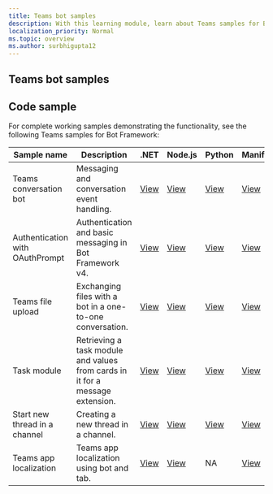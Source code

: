 ```yaml
---
title: Teams bot samples
description: With this learning module, learn about Teams samples for Bot Framework, which includes working samples demonstrating the functionality.
localization_priority: Normal
ms.topic: overview
ms.author: surbhigupta12
---
```


## Teams bot samples

## Code sample

For complete working samples demonstrating the functionality, see the following Teams samples for Bot Framework:

| **Sample name** | **Description** | **.NET** | **Node.js** | **Python** | **Manifest**
|--------|------------- |---|---|---|---|
| Teams conversation bot | Messaging and conversation event handling. | [View](https://github.com/OfficeDev/Microsoft-Teams-Samples/tree/main/samples/bot-conversation/csharp)| [View](https://github.com/OfficeDev/Microsoft-Teams-Samples/tree/main/samples/bot-conversation/nodejs)| [View](https://github.com/OfficeDev/Microsoft-Teams-Samples/tree/main/samples/bot-conversation/python) |[View](https://github.com/OfficeDev/Microsoft-Teams-Samples/tree/main/samples/bot-conversation/csharp/demo-manifest/bot-conversation.zip) |
| Authentication with OAuthPrompt| Authentication and basic messaging in Bot Framework v4. | [View](https://github.com/OfficeDev/Microsoft-Teams-Samples/tree/main/samples/bot-teams-authentication/csharp)| [View](https://github.com/OfficeDev/Microsoft-Teams-Samples/tree/main/samples/bot-conversation-sso-quickstart/js)| [View](https://github.com/OfficeDev/Microsoft-Teams-Samples/tree/main/samples/bot-teams-authentication/python) |[View](https://github.com/OfficeDev/Microsoft-Teams-Samples/tree/main/samples/bot-teams-authentication/csharp/demo-manifest/bot-teams-authentication.zip) |
|Teams file upload | Exchanging files with a bot in a one-to-one conversation. | [View](https://github.com/OfficeDev/Microsoft-Teams-Samples/tree/main/samples/bot-file-upload/csharp) | [View](https://github.com/OfficeDev/Microsoft-Teams-Samples/tree/main/samples/bot-file-upload/nodejs) | [View](https://github.com/OfficeDev/Microsoft-Teams-Samples/tree/main/samples/bot-file-upload/python) |[View](https://github.com/OfficeDev/Microsoft-Teams-Samples/tree/main/samples/bot-file-upload/csharp/demo-manifest/bot-file-upload.zip) |
| Task module | Retrieving a task module and values from cards in it for a message extension. | [View](https://github.com/OfficeDev/Microsoft-Teams-Samples/tree/main/samples/bot-task-module/csharp) | [View](https://github.com/OfficeDev/Microsoft-Teams-Samples/tree/main/samples/bot-task-module/nodejs) | [View](https://github.com/OfficeDev/Microsoft-Teams-Samples/tree/main/samples/bot-task-module/python) |[View](https://github.com/OfficeDev/Microsoft-Teams-Samples/tree/main/samples/bot-task-module/csharp/demo-manifest/bot-task-module.zip) |
| Start new thread in a channel | Creating a new thread in a channel. | [View](https://github.com/OfficeDev/Microsoft-Teams-Samples/tree/main/samples/bot-initiate-thread-in-channel/csharp) | [View](https://github.com/OfficeDev/Microsoft-Teams-Samples/tree/main/samples/bot-initiate-thread-in-channel/nodejs) | [View](https://github.com/OfficeDev/Microsoft-Teams-Samples/tree/main/samples/bot-initiate-thread-in-channel/python) |[View](https://github.com/OfficeDev/Microsoft-Teams-Samples/tree/main/samples/bot-initiate-thread-in-channel/csharp/demo-manifest/bot-initiate-thread-in-channel.zip) |
| Teams app localization | Teams app localization using bot and tab. | [View](https://github.com/OfficeDev/Microsoft-Teams-Samples/tree/main/samples/app-localization/csharp) |[View](https://github.com/OfficeDev/Microsoft-Teams-Samples/tree/main/samples/app-localization/nodejs) | NA |[View](https://github.com/OfficeDev/Microsoft-Teams-Samples/tree/main/samples/app-localization/csharp/demo-manifest/app-localization.zip)
